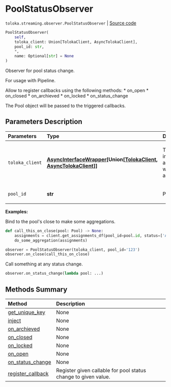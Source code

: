 # PoolStatusObserver
`toloka.streaming.observer.PoolStatusObserver` | [Source code](https://github.com/Toloka/toloka-kit/blob/v1.2.1/src/streaming/observer.py#L154)

```python
PoolStatusObserver(
    self,
    toloka_client: Union[TolokaClient, AsyncTolokaClient],
    pool_id: str,
    *,
    name: Optional[str] = None
)
```

Observer for pool status change.


For usage with Pipeline.

Allow to register callbacks using the following methods:
    * on_open
    * on_closed
    * on_archieved
    * on_locked
    * on_status_change

The Pool object will be passed to the triggered callbacks.

## Parameters Description

| Parameters | Type | Description |
| :----------| :----| :-----------|
`toloka_client`|**[AsyncInterfaceWrapper](toloka.util.async_utils.AsyncInterfaceWrapper.md)\[Union\[[TolokaClient](toloka.client.TolokaClient.md), [AsyncTolokaClient](toloka.async_client.client.AsyncTolokaClient.md)\]\]**|<p>TolokaClient instance or async wrapper around it.</p>
`pool_id`|**str**|<p>Pool ID.</p>

**Examples:**

Bind to the pool's close to make some aggregations.

```python
def call_this_on_close(pool: Pool) -> None:
    assignments = client.get_assignments_df(pool_id=pool.id, status=['APPROVED'])
    do_some_aggregation(assignments)

observer = PoolStatusObserver(toloka_client, pool_id='123')
observer.on_close(call_this_on_close)
```

Call something at any status change.

```python
observer.on_status_change(lambda pool: ...)
```
## Methods Summary

| Method | Description |
| :------| :-----------|
[get_unique_key](toloka.streaming.observer.PoolStatusObserver.get_unique_key.md)| None
[inject](toloka.streaming.observer.PoolStatusObserver.inject.md)| None
[on_archieved](toloka.streaming.observer.PoolStatusObserver.on_archieved.md)| None
[on_closed](toloka.streaming.observer.PoolStatusObserver.on_closed.md)| None
[on_locked](toloka.streaming.observer.PoolStatusObserver.on_locked.md)| None
[on_open](toloka.streaming.observer.PoolStatusObserver.on_open.md)| None
[on_status_change](toloka.streaming.observer.PoolStatusObserver.on_status_change.md)| None
[register_callback](toloka.streaming.observer.PoolStatusObserver.register_callback.md)| Register given callable for pool status change to given value.
